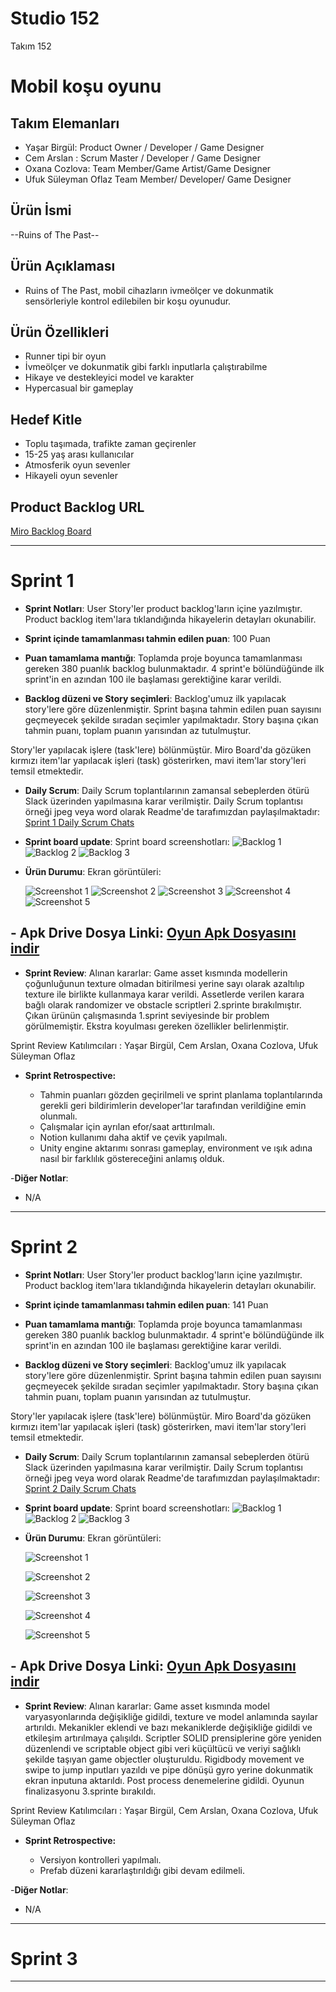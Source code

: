# **Studio 152**

Takım 152

# Mobil koşu oyunu

## Takım Elemanları

- Yaşar Birgül: Product Owner / Developer / Game Designer
- Cem Arslan : Scrum Master / Developer / Game Designer
- Oxana Cozlova: Team Member/Game Artist/Game Designer
- Ufuk Süleyman Oflaz Team Member/ Developer/ Game Designer

## Ürün İsmi

--Ruins of The Past--

## Ürün Açıklaması

- Ruins of The Past, mobil cihazların ivmeölçer ve dokunmatik sensörleriyle kontrol edilebilen bir koşu oyunudur.

## Ürün Özellikleri

- Runner tipi bir oyun
- İvmeölçer ve dokunmatik gibi farklı inputlarla çalıştırabilme
- Hikaye ve destekleyici model ve karakter
- Hypercasual bir gameplay 

## Hedef Kitle

- Toplu taşımada, trafikte zaman geçirenler 
- 15-25 yaş arası kullanıcılar
- Atmosferik oyun sevenler
- Hikayeli oyun sevenler


## Product Backlog URL

[Miro Backlog Board](https://miro.com/app/board/uXjVO2129PQ=/?share_link_id=11476836603)

---

# Sprint 1

- **Sprint Notları**: User Story'ler product backlog'ların içine yazılmıştır. Product backlog item'lara tıklandığında hikayelerin detayları okunabilir.

- **Sprint içinde tamamlanması tahmin edilen puan**: 100 Puan

- **Puan tamamlama mantığı**: Toplamda proje boyunca tamamlanması gereken 380 puanlık backlog bulunmaktadır. 4 sprint'e bölündüğünde ilk sprint'in en azından 100 ile başlaması gerektiğine karar verildi.

- **Backlog düzeni ve Story seçimleri**: Backlog'umuz ilk yapılacak story'lere göre düzenlenmiştir. Sprint başına tahmin edilen puan sayısını geçmeyecek şekilde sıradan seçimler yapılmaktadır. Story başına çıkan tahmin puanı, toplam puanın yarısından az tutulmuştur. 

Story'ler yapılacak işlere (task'lere) bölünmüştür. Miro Board'da gözüken kırmızı item'lar yapılacak işleri (task) gösterirken, mavi item'lar story'leri temsil etmektedir.

- **Daily Scrum**: Daily Scrum toplantılarının zamansal sebeplerden ötürü Slack üzerinden yapılmasına karar verilmiştir. Daily Scrum toplantısı örneği jpeg veya word olarak Readme'de tarafımızdan paylaşılmaktadır: [Sprint 1 Daily Scrum Chats](https://github.com/YasarBirgul/Akademi_Bootcamp_Grup_152/files/8653379/sprint.docx)


- **Sprint board update**: Sprint board screenshotları: 
 ![Backlog 1](https://user-images.githubusercontent.com/97702355/167456816-bc5c015f-18ff-454a-9104-0b91feaeef62.png)
 ![Backlog 2](https://user-images.githubusercontent.com/97702355/167456998-9bee0331-5609-461a-a52d-e62523c7751e.png)
 ![Backlog 3](https://user-images.githubusercontent.com/97702355/167455362-eaf32a74-c0df-48be-b495-74cb79f8bccf.png)


- **Ürün Durumu**: Ekran görüntüleri:

  ![Screenshot 1](https://user-images.githubusercontent.com/97702355/167274646-a84b31ef-682a-46df-9c45-9e90bec323e5.png)
  ![Screenshot 2](https://user-images.githubusercontent.com/97702355/167274660-6c6210cb-db45-439c-a31b-84c45bf51ce6.png)
  ![Screenshot 3](https://user-images.githubusercontent.com/97702355/167274673-812498a1-831b-432d-875d-d3520c9b0210.png)
  ![Screenshot 4](https://user-images.githubusercontent.com/97702355/167274679-c978bb3e-ef84-4bd9-97c0-3f05b60eea4d.png) 
  ![Screenshot 5](https://user-images.githubusercontent.com/97702355/167274685-3ddbcfc4-2a2e-4a49-8200-c8650f467b39.png)

## - **Apk Drive Dosya Linki**: [Oyun Apk Dosyasını indir](https://drive.google.com/drive/folders/1GyMYg0k4ZAoBm8BjbPDKHt1lZSrYtFW-?usp=sharing)

- **Sprint Review**: 
Alınan kararlar: Game asset kısmında modellerin çoğunluğunun texture olmadan bitirilmesi yerine sayı olarak azaltılıp texture ile birlikte kullanmaya karar verildi. Assetlerde verilen karara bağlı olarak randomizer ve obstacle scriptleri 2.sprinte bırakılmıştır. Çıkan ürünün çalışmasında 1.sprint seviyesinde bir problem görülmemiştir. Ekstra koyulması gereken özellikler belirlenmiştir. 

Sprint Review Katılımcıları : Yaşar Birgül, Cem Arslan, Oxana Cozlova, Ufuk Süleyman Oflaz

- **Sprint Retrospective:**
  
   - Tahmin puanları gözden geçirilmeli ve sprint planlama toplantılarında gerekli geri bildirimlerin developer'lar tarafından verildiğine emin olunmalı.
  - Çalışmalar için ayrılan efor/saat arttırılmalı.
  - Notion kullanımı daha aktif ve çevik yapılmalı.
  - Unity engine aktarımı sonrası gameplay, environment ve ışık adına nasıl bir farklılık göstereceğini anlamış olduk.

-**Diğer Notlar**:
- N/A

---

# Sprint 2
- **Sprint Notları**: User Story'ler product backlog'ların içine yazılmıştır. Product backlog item'lara tıklandığında hikayelerin detayları okunabilir.

- **Sprint içinde tamamlanması tahmin edilen puan**: 141 Puan

- **Puan tamamlama mantığı**: Toplamda proje boyunca tamamlanması gereken 380 puanlık backlog bulunmaktadır. 4 sprint'e bölündüğünde ilk sprint'in en azından 100 ile başlaması gerektiğine karar verildi.

- **Backlog düzeni ve Story seçimleri**: Backlog'umuz ilk yapılacak story'lere göre düzenlenmiştir. Sprint başına tahmin edilen puan sayısını geçmeyecek şekilde sıradan seçimler yapılmaktadır. Story başına çıkan tahmin puanı, toplam puanın yarısından az tutulmuştur. 

Story'ler yapılacak işlere (task'lere) bölünmüştür. Miro Board'da gözüken kırmızı item'lar yapılacak işleri (task) gösterirken, mavi item'lar story'leri temsil etmektedir.

- **Daily Scrum**: Daily Scrum toplantılarının zamansal sebeplerden ötürü Slack üzerinden yapılmasına karar verilmiştir. Daily Scrum toplantısı örneği jpeg veya word olarak Readme'de tarafımızdan paylaşılmaktadır: [Sprint 2 Daily Scrum Chats](https://github.com/YasarBirgul/Akademi_Bootcamp_Grup_152/files/8757123/Sprint_2_0.docx)



- **Sprint board update**: Sprint board screenshotları: 
 ![Backlog 1](https://user-images.githubusercontent.com/97702355/169875202-65fa5d6d-ded0-4dd1-883a-f07257f9e944.png)
 ![Backlog 2](https://user-images.githubusercontent.com/97702355/169875266-b023820f-9574-44c3-bc89-8572db7c0d90.png)
 ![Backlog 3](https://user-images.githubusercontent.com/97702355/169875332-e75362a2-7d4a-4d87-abb9-a2db673d698b.png)



- **Ürün Durumu**: Ekran görüntüleri:

  ![Screenshot 1](https://user-images.githubusercontent.com/97702355/167274646-a84b31ef-682a-46df-9c45-9e90bec323e5.png)
  
  ![Screenshot 2](https://user-images.githubusercontent.com/97702355/169877921-024ee2df-5215-4a7b-823e-bcd072a26c94.png)
  
  ![Screenshot 3](https://user-images.githubusercontent.com/97702355/169877985-ffc2cabf-0943-4cc4-ada0-ec4194d04c8e.png)
  
  ![Screenshot 4](https://user-images.githubusercontent.com/97702355/169878032-355f8c4f-ff77-4d62-8f38-9000b612b6d7.png)
  
  ![Screenshot 5](https://user-images.githubusercontent.com/97702355/169878472-f9ef3f81-4cec-42c1-bdcd-1c60276db236.png)


## - **Apk Drive Dosya Linki**: [Oyun Apk Dosyasını indir](https://drive.google.com/drive/folders/1Xcy-4H6c_STsZ24MfLi4SGDsk46NO0LB?usp=sharing)

- **Sprint Review**: 
Alınan kararlar: Game asset kısmında model varyasyonlarında değişikliğe gidildi, texture ve model anlamında sayılar artırıldı. Mekanikler eklendi ve bazı mekaniklerde değişikliğe gidildi ve etkileşim artırılmaya çalışıldı. Scriptler SOLID prensiplerine göre yeniden düzenlendi ve scriptable object gibi veri küçültücü ve veriyi sağlıklı şekilde taşıyan game objectler oluşturuldu. Rigidbody movement ve swipe to jump inputları yazıldı ve pipe dönüşü gyro yerine dokunmatik ekran inputuna aktarıldı. Post process denemelerine gidildi. Oyunun finalizasyonu 3.sprinte bırakıldı.

Sprint Review Katılımcıları : Yaşar Birgül, Cem Arslan, Oxana Cozlova, Ufuk Süleyman Oflaz

- **Sprint Retrospective:**
  
  - Versiyon kontrolleri yapılmalı.
  - Prefab düzeni kararlaştırıldığı gibi devam edilmeli. 

-**Diğer Notlar**:
- N/A


---

# Sprint 3

---
